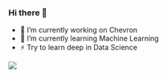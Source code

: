 ### Hi there 👋

- 🔭 I’m currently working on Chevron
- 🌱 I’m currently learning Machine Learning
- ⚡ Try to learn deep in Data Science

<!--
**baypsil/baypsil** is a ✨ _special_ ✨ repository because its `README.md` (this file) appears on your GitHub profile.

Here are some ideas to get you started:

- 🔭 I’m currently working on ...
- 🌱 I’m currently learning ...
- 👯 I’m looking to collaborate on ...
- 🤔 I’m looking for help with ...
- 💬 Ask me about ...
- 📫 How to reach me: ...
- 😄 Pronouns: ...
- ⚡ Fun fact: ...
-->
![](https://github-readme-stats.vercel.app/api/top-langs/?username=baypsil&theme=buefy&layout=compact&langs_count=10)
